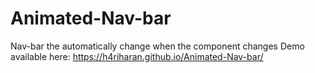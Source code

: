 # Animated-Nav-bar
Nav-bar the automatically change when the component changes
Demo available here: https://h4riharan.github.io/Animated-Nav-bar/
